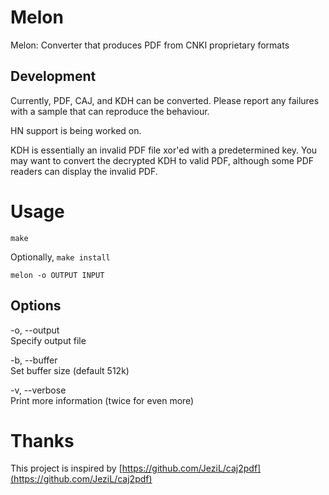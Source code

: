 Melon
=====

Melon: Converter that produces PDF from CNKI proprietary formats

Development
-----------

Currently, PDF, CAJ, and KDH can be converted. Please report 
any failures with a sample that can reproduce the behaviour.

HN support is being worked on.

KDH is essentially an invalid PDF file xor'ed with a predetermined key.
You may want to convert the decrypted KDH to valid PDF, although some
PDF readers can display the invalid PDF.

Usage
=====

`make`

Optionally, `make install`

`melon -o OUTPUT INPUT`

Options
-------

-o, --output  
Specify output file  

-b, --buffer  
Set buffer size (default 512k)  

-v, --verbose  
Print more information (twice for even more)

Thanks
======

This project is inspired by [https://github.com/JeziL/caj2pdf](https://github.com/JeziL/caj2pdf)
